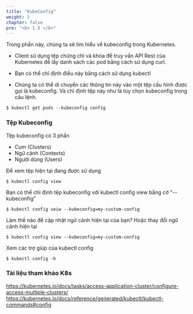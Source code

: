 ```yaml
---
title: "KubeConfig"
weight: 5
chapter: false
pre: "<b> 1.5 </b>"
---
```


Trong phần này, chúng ta sẽ tìm hiểu về kubeconfig trong Kubernetes.

- Client sử dụng tệp chứng chỉ và khóa để truy vấn API Rest của Kubernetes để lấy danh sách các pod bằng cách sử dụng curl.

- Bạn có thể chỉ định điều này bằng cách sử dụng kubectl

- Chúng ta có thể di chuyển các thông tin này vào một tệp cấu hình được gọi là kubeconfig. Và chỉ định tệp này như là tùy chọn kubeconfig trong câu lệnh.

```
$ kubectl get pods --kubeconfig config

```

### Tệp Kubeconfig

Tệp kubeconfig có 3 phần
- Cụm (Clusters)
- Ngữ cảnh (Contexts)
- Người dùng (Users)

Để xem tệp hiện tại đang được sử dụng

```
$ kubectl config view

```

Bạn có thể chỉ định tệp kubeconfig với kubectl config view bằng cờ "--kubeconfig"

```
$ kubectl config veiw --kubeconfig=my-custom-config

```

Làm thế nào để cập nhật ngữ cảnh hiện tại của bạn? Hoặc thay đổi ngữ cảnh hiện tại

```
$ kubectl config view --kubeconfig=my-custom-config

```

Xem các trợ giúp của kubectl config

```
$ kubectl config -h

```

### Tài liệu tham khảo K8s
https://kubernetes.io/docs/tasks/access-application-cluster/configure-access-multiple-clusters/
https://kubernetes.io/docs/reference/generated/kubectl/kubectl-commands#config